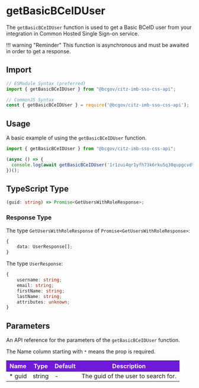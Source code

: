 # getBasicBCeIDUser

The `getBasicBCeIDUser` function is used to get a Basic BCeID user from your integration in Common Hosted Single Sign-on service.

!!! warning "Reminder"
    This function is asynchronous and must be awaited in order to get a response.

## Import

```JavaScript
// ESModule Syntax (preferred)
import { getBasicBCeIDUser } from "@bcgov/citz-imb-sso-css-api";

// CommonJS Syntax
const { getBasicBCeIDUser } = require('@bcgov/citz-imb-sso-css-api');
```

## Usage

A basic example of using the `getBasicBCeIDUser` function.

```JavaScript
import { getBasicBCeIDUser } from "@bcgov/citz-imb-sso-css-api";

(async () => {
  console.log(await getBasicBCeIDUser('1r1zui4qr1yfh73k6rku5q30qupgcvdt'));
})();
```

## TypeScript Type

```TypeScript
(guid: string) => Promise<GetUsersWithRoleResponse>;
```

### Response Type

The type `GetUsersWithRoleResponse` of `Promise<GetUsersWithRoleResponse>`:

```TypeScript
{
    data: UserResponse[];
}
```

The type `UserResponse`:

```TypeScript
{
    username: string;
    email: string;
    firstName: string;
    lastName: string;
    attributes: unknown;
}
```

## Parameters

An API reference for the parameters of the `getBasicBCeIDUser` function.

The Name column starting with `*` means the prop is required.

<table>
  <!-- Table columns -->
  <thead>
    <tr>
      <th style="background: #6f19d9; color: white;">Name</th>
      <th style="background: #6f19d9; color: white;">Type</th>
      <th style="background: #6f19d9; color: white;">Default</th>
      <th style="background: #6f19d9; color: white;">Description</th>
    </tr>
  </thead>

  <!-- Table rows -->
  <tbody>
    <tr>
      <td>* guid</td>
      <td>string</td>
      <td>-</td>
      <td>The guid of the user to search for.</td>
    </tr>
  </tbody>
</table>
